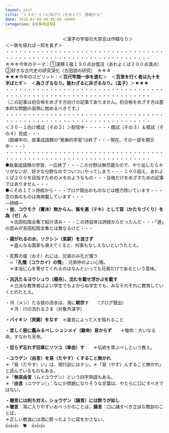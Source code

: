 ```yaml
---
layout: post
title: "＜３０－１＞に向けて（その１７）　詩経から"
date: 2018-03-09 00:00:00 +0900
categories: [故事成語類]
---
```


　　　　　　　　　　　　　＜漢字の学習の大禁忌は作輟なり＞　　　　　　　　　＜一跌を経れば一知を長ず＞  
・・・・・・・・・・・・・・・・・・・・・・・・・・・・・・・・・・・・・・・・・・・・・・・・・・・・・・・・・・・・・・・・・・・・・  
☆☆☆今年のテーマ：①漢検１級１９０点台復活（あわよくば２００点満点）　②好きな古代史の研究深化（古田説の研究）　☆☆☆  
★★★今年のスピリット：＜**百尺竿頭一歩を進む**＞　＜**百里を行く者は九十を半ばとす**＞　＜**為さざるなり。能わざるに非ざるなり。（孟子）**＞★★★  
・・・・・・・・・・・・・・・・・・・・・・・・・・・・・・・・・・・・・・・・・・・・・・・・・・・・・・・・・・・・・・・・・・・・・  
（この記事は初合格をめざす方向けの記事でありません。初合格をめざす方は基本的な問題の習熟に勉めるべきです。）  
・・・・・・・・・・・・・・・・・・・・・・・・・・・・・・・・・・・・・・・・・・・・・・・・・・・・・・・・・・・・・・・・・・・・・  
＜３０－１向け模試（その２）＞配信中・・・・・・模試（その３）＆模試（その４）完成・・・  
（脱線中の、故事成語類の“発展的学習”は終了・・・現在、その一部を開示中・・・）  
・・・・・・・・・・・・・・・・・・・・・・・・・・・・・・・・・・・・・・・・・・・・・・・・・・・・・・・・・・・・・・・・・・・・・  
●故事成語類の学習、一応終了・・・この分野は無尽蔵なので、やり出したらキリがないが、好きな分野なのでついついやってしまう・・・１９０超え、あわよくば２００を目指すためのメモのようなもの・・・合格だけをめざすための記事ではありません・・・  
●＜その１７＞詩経から・・・ブログ既出のものなどは極力除いています・・・念の為のものは再掲載しています・・・  
―詩経―  
**・豈、コウモク（膏沐）無からん、誰を適（テキ）として容（かたちづくり）を為（せ）ん**  
　＊吉田松陰全集で紹介済み・・・この詩自体は詩経からだったんだ・・・「適」の読みが吉田松陰全集とは異なるけど・・・  
  
**・揚がれるの水、ソクシン（束薪）を流さず**  
　＊盛んなる国家も衰えてくると、何事もなしえないというたとえ。  
  
・死葬の威（おそ）れには、兄弟のみ孔だ懐う  
　➪「**孔懐（コウカイ）の情**」：兄弟仲のよい心情。  
　＊本当に心を寄せてくれるのはなんといっても兄弟だけであるという意味。  
  
**・汎汎たるヨウシュウ（楊舟）、沈むを載せ浮かぶを載す**  
　＊立派な教育者はよい学生でもよからぬ学生でも、みなそれぞれに教育していくとのたとえ。  
  
・沔（メン）たる彼の流水は、海に**朝宗**す　　（ブログ既出）　  
　＊沔：川の流れるさま（対象外漢字）  
  
**・バイキン（貝錦）をなす**　＊讒言によって人を陥れること  
  
**・宜しく殷に鑑みるべし シュンメイ（駿命）易からず**　　＊駿命：大いなる命。すなわち天命。  
  
**・愆らず忘れず旧章にソツユ（率由）す**　　＊伝統を尊ぶべしという教え。  
  
**・ユウゲン（由言）を易（たやす）くすること無かれ**　  
＊「易（たやす）い」は、現行訓にはナシ。＊「易（やす）んずること無かれ」と読んでいるものもある。  
＊「**無易由言**（ムイユウゲン）という四字熟語もある。  
＊「**由言**（ユウゲン）」：なにか問題になりそうな言葉は、やたらに口にすべきではない。  
  
**・聴言には則ち対え、ショウゲン（誦言）には酔うが如し**  
＊**聴言**：耳に入りやすいおべっかのことば。**誦言**：口に誦すべき立派な教訓のことば。  
＊正しい教誨には酒に酔ったように耳をかさない。  
👍👍👍　🐕　👍👍👍